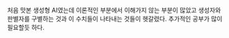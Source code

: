 처음 맛본 생성형 AI였는데 이론적인 부분에서 이해가지 않는 부분이 많았고
생성자와 판별자를 구별하는 것과 이 수치들이 나타내는 것들이 헷갈렸다.
추가적인 공부가 많이 필요할듯 하다.
